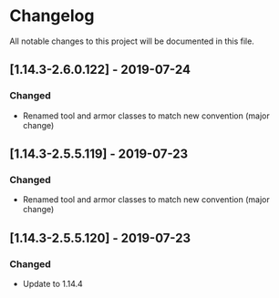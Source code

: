 # Changelog
All notable changes to this project will be documented in this file.

## [1.14.3-2.6.0.122] - 2019-07-24
### Changed
- Renamed tool and armor classes to match new convention (major change)

## [1.14.3-2.5.5.119] - 2019-07-23
### Changed
- Renamed tool and armor classes to match new convention (major change)

## [1.14.3-2.5.5.120] - 2019-07-23
### Changed
- Update to 1.14.4
